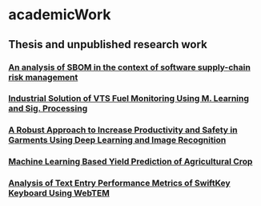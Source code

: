 # academicWork
## Thesis and unpublished research work
### [An analysis of SBOM in the context of software supply-chain risk management](https://www.duo.uio.no/handle/10852/103847)
### [Industrial Solution of VTS Fuel Monitoring Using M. Learning and Sig. Processing](https://bitbucket.org/raihan19/raihans-projects/src/master/VTS/)
### [A Robust Approach to Increase Productivity and Safety in Garments Using Deep Learning and Image Recognition](https://bitbucket.org/raihan19/raihans-projects/src/master/Garment/)
### [Machine Learning Based Yield Prediction of Agricultural Crop](https://bitbucket.org/raihan19/raihans-projects/src/master/Agriculture/)
### [Analysis of Text Entry Performance Metrics of SwiftKey Keyboard Using WebTEM](https://bitbucket.org/raihan19/raihans-projects/src/master/Text/)
